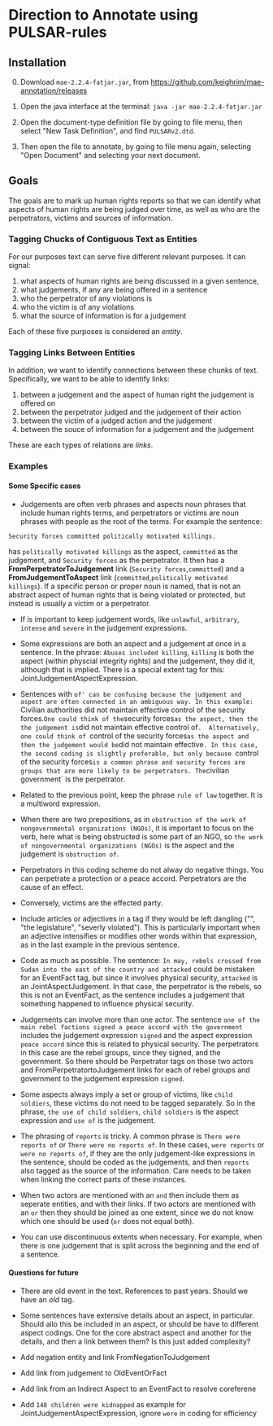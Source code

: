 # Direction to Annotate using PULSAR-rules


## Installation

0. Download `mae-2.2.4-fatjar.jar`, from https://github.com/keighrim/mae-annotation/releases

1. Open the java interface at the terminal:
`java -jar mae-2.2.4-fatjar.jar`

2. Open the document-type definition file by going to file menu, then select "New Task Definition", and find `PULSARv2.dtd`.

3. Then open the file to annotate, by going to file menu again, selecting "Open Document" and selecting your next document.



## Goals

The goals are to mark up human rights reports so that we can identify what aspects of human rights are being judged over time, as well as who are the perpetrators, victims and sources of information.


### Tagging Chucks of Contiguous Text as Entities

For our purposes text can serve five different relevant purposes. It can signal:

1) what aspects of human rights are being discussed in a given sentence, 
2) what judgements, if any are being offered in a sentence
3) who the perpetrator of any violations is
4) who the victim is of any violations
5) what the source of information is for a judgement

Each of these five purposes is considered an *entity*. 


### Tagging Links Between Entities

In addition, we want to identify connections between these chunks of text. Specifically, we want to be able to identify links:

1) between a judgement and the aspect of human right the judgement is offered on
2) between the perpetrator judged and the judgement of their action
3) between the victim of a judged action and the judgement
4) between the souce of information for a judgement and the judgement

These are each types of relations are *links*.


### Examples


#### Some Specific cases

- Judgements are often verb phrases and aspects noun phrases that include human rights terms, and perpetrators or victims are noun phrases with people as the root of the terms. For example the sentence: 
```
Security forces committed politically motivated killings.
```

  has `politically motivated killings` as the aspect, `committed` as the judgement, and `Security forces` as the perpetrator.   It then has a __FromPerpetratorToJudgement__ link (`Security forces`,`committed`) and a __FromJudgementToAspect__ link         (`committed`,`politically motivated killings`). If a specific person or proper noun is named, that is not an abstract aspect    of human rights that is being violated or protected, but instead is usually a victim or a perpetrator. 

- If is important to keep judgement words, like `unlawful`, `arbitrary`, `intense` and `severe` in the judgement expressions. 

- Some expressions are both an aspect and a judgement at once in a sentence. In the phrase: `Abuses included killing`, `killing` is both the aspect (within physcial integrity rights) and the judgement, they did it, although that is implied. There is a special extent tag for this: JointJudgementAspectExpression.

- Sentences with `of' can be confusing because the judgement and aspect are often connected in an ambiguous way. In this example: `Civilian authorities did not maintain effective control of the security forces.` One could think of the `security forces` as the aspect, then the the judgement is `did not maintain effective control of`.  Alternatively, one could think of `control of the security forces` as the aspect and then the judgement would be `did not maintain effective`. In this case, the second coding is slightly preferable, but only because `control of the security forces` is a common phrase and security forces are groups that are more likely to be perpetrators. The `civilian government` is the perpetrator.

- Related to the previous point, keep the phrase `rule of law` together. It is a multiword expression.

- When there are two prepositions, as in `obstruction of the work of nongovernmental organizations (NGOs)`, it is important to focus on the verb, here what is being obstructed is some part of an NGO, so `the work of nongovernmental organizations (NGOs)` is the aspect and the judgement is `obstruction of`.

- Perpetrators in this coding scheme do not alway do negative things. You can perpetrate a protection or a peace accord. Perpetrators are the cause of an effect.

- Conversely, victims are the effected party. 

- Include articles or adjectives in a tag if they would be left dangling ("<The executive>", "the legislature", "severly violated"). This is particularly important when an adjective intensifies or modifies other words within that expression, as in the last example in the previous sentence. 

- Code as much as possible. The sentence:
`In may, rebels crossed from Sudan into the east of the country and attacked` could be mistaken for an EventFact tag, but since it involves physical security, `attacked` is an JointAspectJudgement. In that case, the perpetrator is the rebels, so this is not an EventFact, as the sentence includes a judgement that something happened to influence physical security.

- Judgements can involve more than one actor. The sentence `one of the main rebel factions signed a peace accord with the government` includes the judgement expression `signed` and the aspect expression `peace accord` since this is related to physical security. The perpetrators in this case are the rebel groups, since they signed, and the government. So there should be Perpetrator tags on those two actors and FromPerpetratortoJudgement links for each of rebel groups and government to the judgement expression `signed`.

- Some aspects always imply a set or group of victims, like `child soldiers`, these victims do not need to be tagged separately. So in the phrase, `the use of child soldiers`, `child soldiers` is the aspect expression and `use of` is the judgement.

- The phrasing of `reports` is tricky. A common phrase is `There were reports of` or `There were no reports of`. In these cases, `were reports` or `were no reports of`, if they are the only judgement-like expressions in the sentence, should be coded as the judgements, and then `reports` also tagged as the source of the information. Care needs to be taken when linking the correct parts of these instances.

- When two actors are mentioned with an `and` then include them as seperate entities, and with their links. If two actors are mentioned with an `or` then they should be joined as one extent, since we do not know which one should be used (`or` does not equal both).

- You can use discontinuous extents when necessary. For example, when there is one judgement that is split across the beginning and the end of a sentence.


#### Questions for future

- There are old event in the text. References to past years. Should we have an *old* tag.

- Some sentences have extensive details about an aspect, in particular. Should allo this be included in an aspect, or should be have to different aspect codings. One for the core abstract aspect and another for the details, and then a link between them? Is this just added complexity?

- Add negation entity and link FromNegationToJudgement

- Add link from judgement to OldEventOrFact

- Add link from an Indirect Aspect to an EventFact to resolve coreferene

- Add `148 children were kidnapped` as example for JointJudgementAspectExpression, ignore `were` in coding for efficiency



